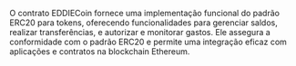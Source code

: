 O contrato EDDIECoin fornece uma implementação funcional do padrão ERC20 para tokens, oferecendo funcionalidades
para gerenciar saldos, realizar transferências, e autorizar e monitorar gastos. Ele assegura a conformidade com 
o padrão ERC20 e permite uma integração eficaz com aplicações e contratos na blockchain Ethereum.
